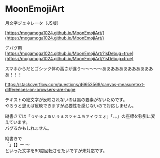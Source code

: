 # MoonEmojiArt
月文字ジェネレータ（JS版）  

[https://mogamoga1024.github.io/MoonEmojiArt/](https://mogamoga1024.github.io/MoonEmojiArt/)

デバグ用  
[https://mogamoga1024.github.io/MoonEmojiArt/?isDebug=true](https://mogamoga1024.github.io/MoonEmojiArt/?isDebug=true)

スマホからだとゴシック体の高さが違う～～～～～あああああああああああああ！！！

https://stackoverflow.com/questions/46653569/canvas-measuretext-differences-on-browsers-are-huge

テキストの絵文字が反映されないのは黒の要素がないためです。  
やろうと思えば反映できますが必要性を感じないので対応しません。

縦書きでは「っゃゅょぁぃぅぇぉッャュョァィゥェォ」「、。」の座標を強引に変えています。  
バグるかもしれません。

縦書きで  
「」【】ー ～  
といった文字を90度回転させたいですが未対応です。

